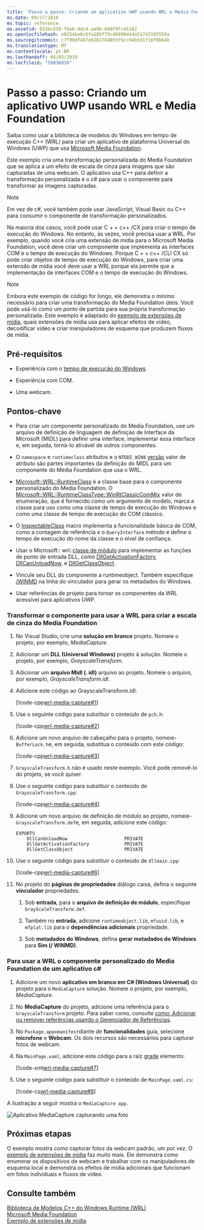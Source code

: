 ```yaml
---
title: 'Passo a passo: Criando um aplicativo UWP usando WRL e Media Foundation'
ms.date: 09/17/2018
ms.topic: reference
ms.assetid: 0336c550-fbeb-4dc4-aa9b-660f9fc45382
ms.openlocfilehash: e0254be8c6fa185f75c46898d4da51742195550a
ms.sourcegitcommit: c7f90df497e6261764893f9cc04b5d1f1bf0b64b
ms.translationtype: MT
ms.contentlocale: pt-BR
ms.lasthandoff: 04/05/2019
ms.locfileid: "59036030"
---
```

# <a name="walkthrough-creating-a-uwp-app-using-wrl-and-media-foundation"></a>Passo a passo: Criando um aplicativo UWP usando WRL e Media Foundation

Saiba como usar a biblioteca de modelos do Windows em tempo de execução C++ (WRL) para criar um aplicativo de plataforma Universal do Windows (UWP) que usa [Microsoft Media Foundation](/windows/desktop/medfound/microsoft-media-foundation-sdk).

Este exemplo cria uma transformação personalizada do Media Foundation que se aplica a um efeito de escala de cinza para imagens que são capturadas de uma webcam. O aplicativo usa C++ para definir a transformação personalizada e o c# para usar o componente para transformar as imagens capturadas.

> [!NOTE]
> Em vez de c#, você também pode usar JavaScript, Visual Basic ou C++ para consumir o componente de transformação personalizados.

Na maioria dos casos, você pode usar C + + c++ /CX para criar o tempo de execução do Windows. No entanto, às vezes, você precisa usar a WRL. Por exemplo, quando você cria uma extensão de mídia para o Microsoft Media Foundation, você deve criar um componente que implementa as interfaces COM e o tempo de execução do Windows. Porque C + + c++ /CLI CX só pode criar objetos de tempo de execução do Windows, para criar uma extensão de mídia você deve usar a WRL porque ela permite que a implementação de interfaces COM e o tempo de execução do Windows.

> [!NOTE]
> Embora este exemplo de código for longo, ele demonstra o mínimo necessário para criar uma transformação do Media Foundation úteis. Você pode usá-lo como um ponto de partida para sua própria transformação personalizada. Este exemplo é adaptado do [exemplo de extensões de mídia](http://code.msdn.microsoft.com/windowsapps/Media-extensions-sample-7b466096), quais extensões de mídia usa para aplicar efeitos de vídeo, decodificar vídeo e criar manipuladores de esquema que produzem fluxos de mídia.

## <a name="prerequisites"></a>Pré-requisitos

- Experiência com o [tempo de execução do Windows](https://msdn.microsoft.com/library/windows/apps/br211377.aspx).

- Experiência com COM.

- Uma webcam.

## <a name="key-points"></a>Pontos-chave

- Para criar um componente personalizado do Media Foundation, use um arquivo de definição de linguagem de definição de Interface da Microsoft (MIDL) para definir uma interface, implementar essa interface e, em seguida, torná-lo ativável de outros componentes.

- O `namespace` e `runtimeclass` atributos e o `NTDDI_WIN8` [versão](/windows/desktop/Midl/version) valor de atributo são partes importantes da definição do MIDL para um componente do Media Foundation que usa o WRL.

- [Microsoft::WRL::RuntimeClass](runtimeclass-class.md) é a classe base para o componente personalizado do Media Foundation. O [Microsoft::WRL::RuntimeClassType::WinRtClassicComMix](runtimeclasstype-enumeration.md) valor de enumeração, que é fornecido como um argumento de modelo, marca a classe para uso como uma classe de tempo de execução do Windows e como uma classe de tempo de execução do COM clássico.

- O [InspectableClass](inspectableclass-macro.md) macro implementa a funcionalidade básica de COM, como a contagem de referência e o `QueryInterface` método e define o tempo de execução do nome da classe e o nível de confiança.

- Usar o Microsoft:: wrl::[classe de módulo](module-class.md) para implementar as funções de ponto de entrada DLL, como [DllGetActivationFactory](https://msdn.microsoft.com/library/br205771.aspx), [DllCanUnloadNow](/windows/desktop/api/combaseapi/nf-combaseapi-dllcanunloadnow), e [ DllGetClassObject](/windows/desktop/api/combaseapi/nf-combaseapi-dllgetclassobject).

- Vincule seu DLL do componente a runtimeobject. Também especifique [/WINMD](../../cppcx/compiler-and-linker-options-c-cx.md) na linha do vinculador para gerar os metadados do Windows.

- Usar referências de projeto para tornar os componentes da WRL acessível para aplicativos UWP.

### <a name="to-use-the-wrl-to-create-the-media-foundation-grayscale-transform-component"></a>Transformar o componente para usar a WRL para criar a escala de cinza do Media Foundation

1. No Visual Studio, crie uma **solução em branco** projeto. Nomeie o projeto, por exemplo, *MediaCapture*.

1. Adicionar um **DLL (Universal Windows)** projeto à solução. Nomeie o projeto, por exemplo, *GrayscaleTransform*.

1. Adicionar um **arquivo Midl (. idl)** arquivo ao projeto. Nomeie o arquivo, por exemplo, *GrayscaleTransform.idl*.

1. Adicione este código ao GrayscaleTransform.idl:

   [!code-cpp[wrl-media-capture#1](../codesnippet/CPP/walkthrough-creating-a-windows-store-app-using-wrl-and-media-foundation_1.idl)]

1. Use o seguinte código para substituir o conteúdo de `pch.h`:

   [!code-cpp[wrl-media-capture#2](../codesnippet/CPP/walkthrough-creating-a-windows-store-app-using-wrl-and-media-foundation_2.h)]

1. Adicione um novo arquivo de cabeçalho para o projeto, nomeie- `BufferLock.h`e, em seguida, substitua o conteúdo com este código:

   [!code-cpp[wrl-media-capture#3](../codesnippet/CPP/walkthrough-creating-a-windows-store-app-using-wrl-and-media-foundation_3.h)]

1. `GrayscaleTransform.h` não é usado neste exemplo. Você pode removê-lo do projeto, se você quiser.

1. Use o seguinte código para substituir o conteúdo de `GrayscaleTransform.cpp`:

   [!code-cpp[wrl-media-capture#4](../codesnippet/CPP/walkthrough-creating-a-windows-store-app-using-wrl-and-media-foundation_4.cpp)]

1. Adicione um novo arquivo de definição de módulo ao projeto, nomeie- `GrayscaleTransform.def`e, em seguida, adicione este código:

   ```
   EXPORTS
       DllCanUnloadNow                     PRIVATE
       DllGetActivationFactory             PRIVATE
       DllGetClassObject                   PRIVATE
   ```

1. Use o seguinte código para substituir o conteúdo de `dllmain.cpp`:

   [!code-cpp[wrl-media-capture#6](../codesnippet/CPP/walkthrough-creating-a-windows-store-app-using-wrl-and-media-foundation_6.cpp)]

1. No projeto do **páginas de propriedades** diálogo caixa, defina o seguinte **vinculador** propriedades.

   1. Sob **entrada**, para o **arquivo de definição de módulo**, especifique `GrayScaleTransform.def`.

   1. Também no **entrada**, adicione `runtimeobject.lib`, `mfuuid.lib`, e `mfplat.lib` para o **dependências adicionais** propriedade.

   1. Sob **metadados do Windows**, defina **gerar metadados do Windows** para **Sim (/ WINMD)**.

### <a name="to-use-the-wrl-the-custom-media-foundation-component-from-a-c-app"></a>Para usar a WRL o componente personalizado do Media Foundation de um aplicativo c#

1. Adicione um novo **aplicativo em branco em C# (Windows Universal)** do projeto para o `MediaCapture` solução. Nomeie o projeto, por exemplo, *MediaCapture*.

1. No **MediaCapture** do projeto, adicione uma referência para o `GrayscaleTransform` projeto. Para saber como, consulte [como: Adicionar ou remover referências usando o Gerenciador de Referências](/visualstudio/ide/how-to-add-or-remove-references-by-using-the-reference-manager).

1. No `Package.appxmanifest`diante de **funcionalidades** guia, selecione **microfone** e **Webcam**. Os dois recursos são necessários para capturar fotos de webcam.

1. Na `MainPage.xaml`, adicione este código para a raiz [grade](https://msdn.microsoft.com/library/windows/apps/xaml/windows.ui.xaml.controls.grid.aspx) elemento:

   [!code-xml[wrl-media-capture#7](../codesnippet/Xaml/walkthrough-creating-a-windows-store-app-using-wrl-and-media-foundation_7.xaml)]

1. Use o seguinte código para substituir o conteúdo de `MainPage.xaml.cs`:

   [!code-cs[wrl-media-capture#8](../codesnippet/CSharp/walkthrough-creating-a-windows-store-app-using-wrl-and-media-foundation_8.cs)]

A ilustração a seguir mostra o `MediaCapture app`.

![Aplicativo MediaCapture capturando uma foto](../media/wrl_media_capture.png "WRL_Media_Capture")

## <a name="next-steps"></a>Próximas etapas

O exemplo mostra como capturar fotos da webcam padrão, um por vez. O [exemplo de extensões de mídia](http://code.msdn.microsoft.com/windowsapps/Media-extensions-sample-7b466096) faz muito mais. Ele demonstra como enumerar os dispositivos de webcam e trabalhar com os manipuladores de esquema local e demonstra os efeitos de mídia adicionais que funcionam em fotos individuais e fluxos de vídeo.

## <a name="see-also"></a>Consulte também

[Biblioteca de Modelos C++ do Windows Runtime  (WRL)](windows-runtime-cpp-template-library-wrl.md)<br/>
[Microsoft Media Foundation](/windows/desktop/medfound/microsoft-media-foundation-sdk)<br/>
[Exemplo de extensões de mídia](http://code.msdn.microsoft.com/windowsapps/Media-extensions-sample-7b466096)